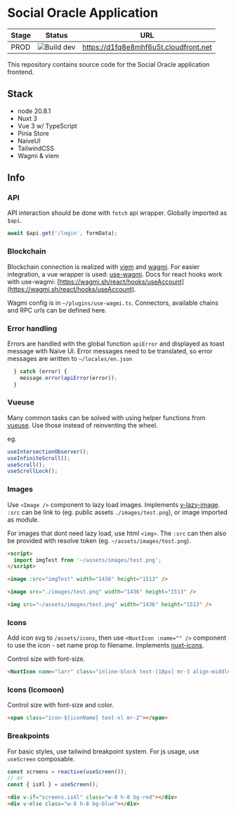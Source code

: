 # Social Oracle Application

| Stage | Status                                                                                                                                                                                                                                                                                                                | URL                                   |
| ----- | --------------------------------------------------------------------------------------------------------------------------------------------------------------------------------------------------------------------------------------------------------------------------------------------------------------------- | ------------------------------------- |
| PROD  | ![Build dev](https://codebuild.us-east-1.amazonaws.com/badges?uuid=eyJlbmNyeXB0ZWREYXRhIjoiSWNlOGNWM2xpYXZ6SkZiZlBycEZSSmQyK2J0RFVKektnVUxhVG1uc3JaZzUxZHAzYTlLOU9sY2FwbmlIUEw0REVWN21LUXBkK3dKYUdlRjhCa09qMlFRPSIsIml2UGFyYW1ldGVyU3BlYyI6IjZ4SGJTZm5WcDVxNEZkelEiLCJtYXRlcmlhbFNldFNlcmlhbCI6MX0%3D&branch=develop) | https://d1fq8e8mhf6u5t.cloudfront.net |

This repository contains source code for the Social Oracle application frontend.

## Stack

- node 20.8.1
- Nuxt 3
- Vue 3 w/ TypeScript
- Pinia Store
- NaiveUI
- TailwindCSS
- Wagmi & viem

## Info

### API

API interaction should be done with `fetch` api wrapper. Globally imported as `$api`.

```js
await $api.get('/login', formData);
```

### Blockchain

Blockchain connection is realized with [viem](https://viem.sh/) and [wagmi](https://github.com/wagmi-dev/wagmi). For easier integration, a vue wrapper is used: [use-wagmi](https://github.com/unicape/use-wagmi). Docs for react hooks work with use-wagmi: [https://wagmi.sh/react/hooks/useAccount](https://wagmi.sh/react/hooks/useAccount).

Wagmi config is in `~/plugins/use-wagmi.ts`. Connectors, available chains and RPC urls can be defined here.

### Error handling

Errors are handled with the global function `apiError` and displayed as toast message with Naive UI. Error messages need to be translated, so error messages are written to `~/locales/en.json`

```js
  } catch (error) {
    message.error(apiError(error));
  }
```

### Vueuse

Many common tasks can be solved with using helper functions from [vueuse](https://vueuse.org/functions.html). Use those instead of reinventing the wheel.

eg.

```js
useIntersectionObserver();
useInfiniteScroll();
useScroll();
useScrollLock();
```

### Images

Use `<Image />` component to lazy load images. Implements [v-lazy-image](https://github.com/alexjoverm/v-lazy-image). `:src` can be link to (eg. public assets `./images/test.png`), or image imported as module.

For images that dont need lazy load, use html `<img>`. The `:src` can then also be provided with resolve token (eg. `~/assets/images/test.png`).

```html
<script>
  import imgTest from '~/assets/images/test.png';
</script>

<image :src="imgTest" width="1436" height="1513" />

<image src="./images/test.png" width="1436" height="1513" />

<img src="~/assets/images/test.png" width="1436" height="1513" />
```

### Icons

Add icon svg to `/assets/icons`, then use `<NuxtIcon :name="" />` component to use the icon - set name prop to filename. Implements [nuxt-icons](https://github.com/gitFoxCode/nuxt-icons).

Control size with font-size.

```html
<NuxtIcon name="larr" class="inline-block text-[18px] mr-3 align-middle" />
```

### Icons (Icomoon)

Control size with font-size and color.

```html
<span class="icon-${iconName} text-xl mr-2"></span>
```

### Breakpoints

For basic styles, use tailwind breakpoint system. For js usage, use `useScreen` composable.

```js
const screens = reactive(useScreen());
// or
const { isXl } = useScreen();
```

```html
<div v-if="screens.isXl" class="w-8 h-8 bg-red"></div>
<div v-else class="w-8 h-8 bg-blue"></div>
```

